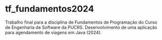 # tf_fundamentos2024
Trabalho final para a disciplina de Fundamentos de Programação do Curso de Engenharia de Software da PUCRS. Desenvolvimento de uma aplicação para agendamento de viagens em Java (2024).
